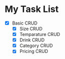 # My Task List

- [x] Basic CRUD
    - [x] Size CRUD
    - [x] Temparature CRUD
    - [x] Drink CRUD
    - [x] Category CRUD
    - [x] Pricing CRUD
